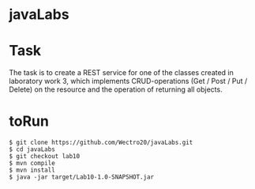 # javaLabs

# Task
The task is to create a REST service for one of the classes created in laboratory work 3, 
which implements CRUD-operations (Get / Post / Put / Delete) 
on the resource and the operation of returning all objects.

# toRun
  ```
$ git clone https://github.com/Wectro20/javaLabs.git
$ cd javaLabs
$ git checkout lab10
$ mvn compile
$ mvn install
$ java -jar target/Lab10-1.0-SNAPSHOT.jar
  ```
